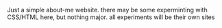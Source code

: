 Just a simple about-me website. there may be some experminting with CSS/HTML here, but nothing major.
all experiments will be their own sites